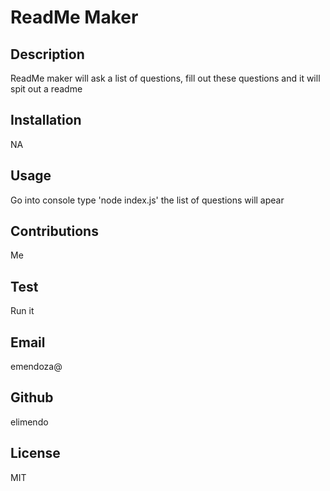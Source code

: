 # ReadMe Maker

  ## Description
  ReadMe maker will ask a list of questions, fill out these questions and it will spit out a readme

  ## Installation
  NA

  ## Usage
  Go into console type 'node index.js' the list of questions will apear 

  ## Contributions
  Me

  ## Test
  Run it

  ## Email
  emendoza@

  ## Github
  elimendo

  ## License
  MIT

  
